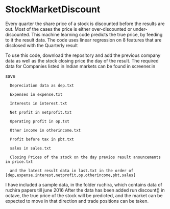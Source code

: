 # StockMarketDiscount
Every quarter the share price of a stock is discounted before the results are out. Most of the cases the price is either over-discounted or under-discounted. This machine learning code predicts the true price, by feeding to it the result data. The code uses linear regression on 8 features that are disclosed with the Quarterly result

To use this code, download the repository and add the previous company data as well as the stock closing price the day of the result.
The required data for Companies listed in Indian markets can be found in screener.in

save  
      
      Depreciation data as dep.txt
      
      Expenses in expense.txt      
      
      Interests in interest.txt
      
      Net profit in netprofit.txt
      
      Operating profit in op.txt
      
      Other income in otherincome.txt
      
      Profit before tax in pbt.txt
      
      sales in sales.txt
      
      Closing Prices of the stock on the day previos result anouncements in price.txt
      
      and the latest result data in last.txt in the order of [dep,expense,interest,netprofit,op,otherincome,pbt,sales]
    


I have included a sample data, in the folder ruchira, which contains data of ruchira papers till june 2016
After the data has been added run discount() in octave, the true price of the stock will be predicted, and the market can be expected to move in that direction and trade positions can be taken.
